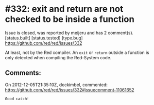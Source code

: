 
#332: exit and return are not checked to be inside a function
================================================================================
Issue is closed, was reported by meijeru and has 2 comment(s).
[status.built] [status.tested] [type.bug]
<https://github.com/red/red/issues/332>

At least, not by the Red compiler. An `exit` or `return` outside a function is only detected when compiling the Red-System code.



Comments:
--------------------------------------------------------------------------------

On 2012-12-05T21:35:10Z, dockimbel, commented:
<https://github.com/red/red/issues/332#issuecomment-11061652>

    Good catch!

